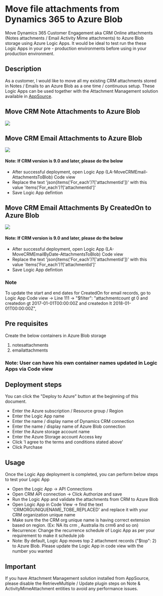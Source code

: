 # Move file attachments from Dynamics 365 to Azure Blob

Move Dynamics 365 Customer Engagement aka CRM Online attachments (Notes attachments / Email Activity Mime attachments) to Azure Blob storage using Azure Logic Apps.
It would be ideal to test run the these Logic Apps in your pre - production environments before using in your production environment.

## Description

As a customer, I would like to move all my existing CRM attachments stored in Notes / Emails to an Azure Blob as a one time / continuous setup.
These Logic Apps can be used together with the Attachment Management solution available in <a href="https://appsource.microsoft.com/en-us/product/dynamics-365/microsoft_labs.96257e65-dbbe-43db-b775-77cf1609530c">AppSource</a>.

## Move CRM Note Attachments to Azure Blob

<a href="https://portal.azure.com/#create/Microsoft.Template/uri/https%3A%2F%2Fraw.githubusercontent.com%2Fanilvem1%2FLAMoveCRMAttachmentsToBlob%2Fmaster%2FLA-MoveCRMNote-AttachmentsToBlob.json" target="_blank"><img src="http://azuredeploy.net/deploybutton.png"/>
</a>

## Move CRM Email Attachments to Azure Blob

<a href="https://portal.azure.com/#create/Microsoft.Template/uri/https%3A%2F%2Fraw.githubusercontent.com%2Fanilvem1%2FLAMoveCRMAttachmentsToBlob%2Fmaster%2FLA-MoveCRMEmail-AttachmentsToBlob.json" target="_blank">
<img src="http://azuredeploy.net/deploybutton.png"/>
</a>

#### Note: If CRM version is 9.0 and later, please do the below

- After successful deployment, open Logic App (LA-MoveCRMEmail-AttachmentsToBlob) Code view
- Replace the text 'json(items('For_each')?['attachmentid'])' with this value 'items('For_each')?['attachmentid']'
- Save Logic App defintion

## Move CRM Email Attachments By CreatedOn to Azure Blob

<a href="https://portal.azure.com/#create/Microsoft.Template/uri/https%3A%2F%2Fraw.githubusercontent.com%2Fanilvem1%2FLAMoveCRMAttachmentsToBlob%2Fmaster%2FLA-MoveCRMEmailByDate-AttachmentsToBlob.json" target="_blank">
<img src="http://azuredeploy.net/deploybutton.png"/>
</a>

#### Note: If CRM version is 9.0 and later, please do the below

- After successful deployment, open Logic App (LA-MoveCRMEmailByDate-AttachmentsToBlob) Code view
- Replace the text 'json(items('For_each')?['attachmentid'])' with this value 'items('For_each')?['attachmentid']'
- Save Logic App defintion

### Note

To update the start and end dates for CreatedOn for email records, go to Logic App Code view -> Line 111 -> "$filter": "attachmentcount gt 0 and createdon gt 2017-01-01T00:00:00Z and createdon lt 2018-01-01T00:00:00Z",

## Pre requisites

Create the below containers in Azure Blob storage
1) notesattachments
2) emailattachments

### Note: User can have his own container names updated in Logic Apps via Code view

## Deployment steps

You can click the "Deploy to Azure" button at the beginning of this document.

- Enter the Azure subscription / Resource group / Region
- Enter the Logic App name
- Enter the name / display name of Dynamics CRM connection
- Enter the name / display name of Azure Blob connection
- Enter the Azure storage account name
- Enter the Azure Storage account Access key
- Click 'I agree to the terms and conditions stated above'
- Click Purchase

## Usage

Once the Logic App deployment is completed, you can perform below steps to test your Logic App
- Open the Logic App -> API Connections
- Open CRM API connection -> Click Authorize and save
- Run the Logic App and validate the attachments from CRM to Azure Blob
- Open Logic App in Code View -> find the text 'CRMORGUNIQUENAME_TOBE_REPLACED' and replace it with your CRM organization unique name
- Make sure the the CRM org unique name is having correct extension based on region. (Ex: NA its crm , Australia its crm6 and so on)
- Recurrence: Change the recurrence schedule of Logic App as per your requirement to make it schedule job
- Note: By default, Logic App moves top 2 attachment records ("$top": 2) to Azure Blob. Please update the Logic App in code view with the number you wanted

## Important

If you have Attachment Management solution installed from AppSource, please disable the RetrieveMultiple / Update plugin steps on Note & ActivityMimeAttachment entities to avoid any performance issues.
